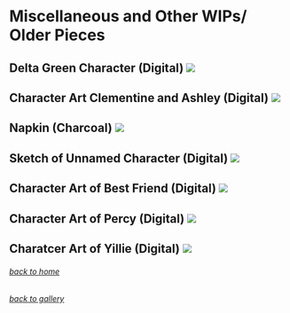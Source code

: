 <!-- layout: page
title: "wips"
permalink: /wips/ -->

# Miscellaneous and Other WIPs/ Older Pieces

## Delta Green Character (Digital) ![](/Art/DeltaGreen.PNG)

## Character Art Clementine and Ashley (Digital) ![](/Art/ClementineAshley.JPG)

## Napkin (Charcoal) ![](/Art/Napkin.JPG)

## Sketch of Unnamed Character (Digital) ![](/Art/TatSketch.JPG/)

## Character Art of Best Friend (Digital) ![](/Art/TimKayla.JPG)

## Character Art of Percy (Digital) ![](/Art/Percy.JPG)

## Charatcer Art of Yillie (Digital) ![](/Art/Yillie.JPG)

###### [back to home](jmorrison11.github.io) 
###### [back to gallery](jmorrison11.github.io/gallery)
